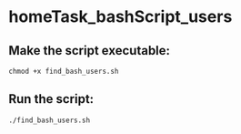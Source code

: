 # homeTask_bashScript_users
## Make the script executable:
 ```
chmod +x find_bash_users.sh
```
## Run the script:
 ```
./find_bash_users.sh
```
